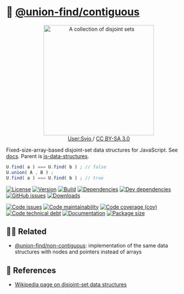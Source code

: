 :rice: [@union-find/contiguous](https://union-find.github.io/contiguous)
==

<p align="center">
<a href="https://commons.wikimedia.org/wiki/File:Disjuct-sets.svg">
<img alt="A collection of disjoint sets" src="https://upload.wikimedia.org/wikipedia/commons/8/89/Disjuct-sets.svg" width="300">
</a><br/>
<a href="https://commons.wikimedia.org/w/index.php?title=User:Svjo">
User:Svjo
</a>
/
<a href="https://creativecommons.org/licenses/by-sa/3.0">CC BY-SA 3.0</a>
</p>

Fixed-size-array-based disjoint-set data structures for JavaScript.
See [docs](https://union-find.github.io/contiguous).
Parent is
[js-data-structures](https://github.com/make-github-pseudonymous-again/js-data-structures).

```js
U.find( a ) === U.find( b ) ; // false
U.union( A , B ) ;
U.find( a ) === U.find( b ) ; // true
```

[![License](https://img.shields.io/github/license/union-find/contiguous.svg)](https://raw.githubusercontent.com/union-find/contiguous/main/LICENSE)
[![Version](https://img.shields.io/npm/v/@union-find/contiguous.svg)](https://www.npmjs.org/package/@union-find/contiguous)
[![Build](https://img.shields.io/travis/union-find/contiguous/main.svg)](https://travis-ci.org/union-find/contiguous/branches)
[![Dependencies](https://img.shields.io/david/union-find/contiguous.svg)](https://david-dm.org/union-find/contiguous)
[![Dev dependencies](https://img.shields.io/david/dev/union-find/contiguous.svg)](https://david-dm.org/union-find/contiguous?type=dev)
[![GitHub issues](https://img.shields.io/github/issues/union-find/contiguous.svg)](https://github.com/union-find/contiguous/issues)
[![Downloads](https://img.shields.io/npm/dm/@union-find/contiguous.svg)](https://www.npmjs.org/package/@union-find/contiguous)

[![Code issues](https://img.shields.io/codeclimate/issues/union-find/contiguous.svg)](https://codeclimate.com/github/union-find/contiguous/issues)
[![Code maintainability](https://img.shields.io/codeclimate/maintainability/union-find/contiguous.svg)](https://codeclimate.com/github/union-find/contiguous/trends/churn)
[![Code coverage (cov)](https://img.shields.io/codecov/c/gh/union-find/contiguous/main.svg)](https://codecov.io/gh/union-find/contiguous)
[![Code technical debt](https://img.shields.io/codeclimate/tech-debt/union-find/contiguous.svg)](https://codeclimate.com/github/union-find/contiguous/trends/technical_debt)
[![Documentation](https://union-find.github.io/contiguous/badge.svg)](https://union-find.github.io/contiguous/source.html)
[![Package size](https://img.shields.io/bundlephobia/minzip/@union-find/contiguous)](https://bundlephobia.com/result?p=@union-find/contiguous)

## :dancing_women: Related

  - [@union-find/non-contiguous](https://github.com/union-find/non-contiguous):
    implementation of the same data structures with nodes and pointers instead
    of arrays

## :scroll: References

  - [Wikipedia page on disjoint-set data structures](https://en.wikipedia.org/wiki/Disjoint-set_data_structure)
